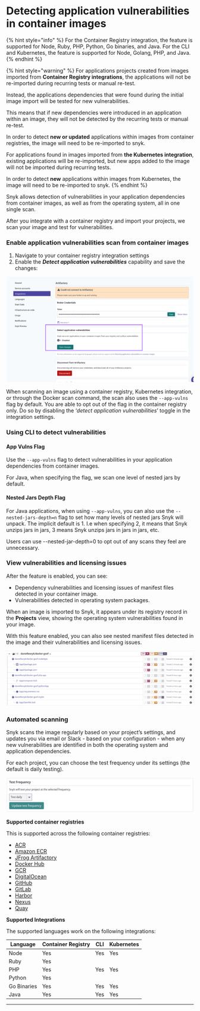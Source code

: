 # Detecting application vulnerabilities in container images

{% hint style="info" %}
For the Container Registry integration, the feature is supported for Node, Ruby, PHP, Python, Go binaries, and Java. For the CLI and Kubernetes, the feature is supported for Node, Golang, PHP, and Java.
{% endhint %}

{% hint style="warning" %}
For applications projects created from images imported from **Container Registry integrations**, the applications will not be re-imported during recurring tests or manual re-test.

Instead, the applications dependencies that were found during the initial image import will be tested for new vulnerabilities.

This means that if new dependencies were introduced in an application within an image, they will not be detected by the recurring tests or manual re-test.

In order to detect **new or updated** applications within images from container registries, the image will need to be re-imported to snyk.

For applications found in images imported from **the Kubernetes integration**, existing applications will be re-imported, but new apps added to the image will not be imported during recurring tests.

In order to detect **new** applications within images from Kubernetes, the image will need to be re-imported to snyk.
{% endhint %}

Snyk allows detection of vulnerabilities in your application dependencies from container images, as well as from the operating system, all in one single scan.

After you integrate with a container registry and import your projects, we scan your image and test for vulnerabilities.

### Enable application vulnerabilities scan from container images

1. Navigate to your container registry integration settings
2. Enable the _**Detect application vulnerabilities**_ capability and save the changes:

![](../../../.gitbook/assets/detect-app-vulns.png)

When scanning an image using a container registry, Kubernetes integration, or through the Docker scan command, the scan also uses the `--app-vulns` flag by default. You are able to opt out of the flag in the container registry only. Do so by disabling the ‘_detect application vulnerabilities_’ toggle in the integration settings.

### Using CLI to detect vulnerabilities

#### App Vulns Flag

Use the `--app-vulns` flag to detect vulnerabilities in your application dependencies from container images.

For Java, when specifying the flag, we scan one level of nested jars by default.

#### Nested Jars Depth Flag

For Java applications, when using `--app-vulns`, you can also use the `--nested-jars-depth=n` flag to set how many levels of nested jars Snyk will unpack. The implicit default is 1. I.e when specifying 2, it means that Snyk unzips jars in jars, 3 means Snyk unzips jars in jars in jars, etc.

Users can use --nested-jar-depth=0 to opt out of any scans they feel are unnecessary.

### View vulnerabilities and licensing issues

After the feature is enabled, you can see:

* Dependency vulnerabilities and licensing issues of manifest files detected in your container image.
* Vulnerabilities detected in operating system packages.

When an image is imported to Snyk, it appears under its registry record in the **Projects** view, showing the operating system vulnerabilities found in your image.

With this feature enabled, you can also see nested manifest files detected in the image and their vulnerabilities and licensing issues.

![](<../../../.gitbook/assets/mceclip2 (1) (1) (1) (3) (3) (4) (6) (1) (1) (1) (1) (1) (1) (1) (1) (1) (1) (1) (1) (1) (1) (1) (1) (1) (1) (1) (1) (1) (1) (1) (1) (1) (1) (1) (1) (1) (1) (1) (1) (1) (19).png>)

### Automated scanning

Snyk scans the image regularly based on your project’s settings, and updates you via email or Slack - based on your configuration - when any new vulnerabilities are identified in both the operating system and application dependencies.

For each project, you can choose the test frequency under its settings (the default is daily testing).

![](<../../../.gitbook/assets/mceclip3 (1).png>)

**Supported container registries**

This is supported across the following container registries:

* [ACR](https://docs.snyk.io/snyk-container/image-scanning-library/acr-image-scanning)
* [Amazon ECR](https://docs.snyk.io/snyk-container/image-scanning-library/ecr-image-scanning)
* [JFrog Artifactory](https://docs.snyk.io/snyk-container/image-scanning-library/jfrog-artifactory-image-scanning)
* [Docker Hub](https://docs.snyk.io/snyk-container/image-scanning-library/docker-hub-image-scanning)
* [GCR](https://docs.snyk.io/snyk-container/image-scanning-library/gcr-image-scanning)
* [DigitalOcean](https://docs.snyk.io/products/snyk-container/image-scanning-library/digitalocean-image-scanning)
* [GitHub](https://docs.snyk.io/products/snyk-container/image-scanning-library/github-container-registry-image-scanning)
* [GitLab](https://docs.snyk.io/products/snyk-container/image-scanning-library/gitlab-container-registry-image-scanning)
* [Harbor](https://docs.snyk.io/products/snyk-container/image-scanning-library/harbor-image-scanning)
* [Nexus](https://docs.snyk.io/products/snyk-container/image-scanning-library/nexus-image-scanningexsd)
* [Quay](https://docs.snyk.io/products/snyk-container/image-scanning-library/quay-image-scanning)

**Supported Integrations**

The supported languages work on the following integrations:

| **Language** | **Container Registry** | **CLI** | **Kubernetes** |
| ------------ | ---------------------- | ------- | -------------- |
| Node         | Yes                    | Yes     | Yes            |
| Ruby         | Yes                    |         |                |
| PHP          | Yes                    | Yes     | Yes            |
| Python       | Yes                    |         |                |
| Go Binaries  | Yes                    | Yes     | Yes            |
| Java         | Yes                    | Yes     | Yes            |

***
